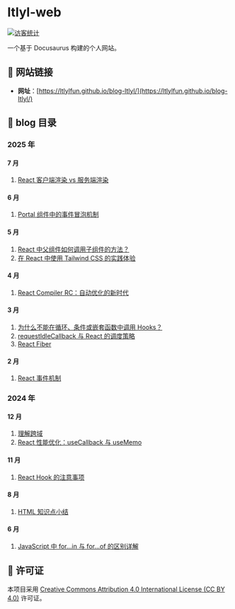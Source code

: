 # ltlyl-web

[![访客统计](https://count.getloli.com/get/@ltlyl-web?theme=rule34)](https://count.getloli.com/get/@ltlyl-web?theme=rule34)

一个基于 Docusaurus 构建的个人网站。

## 🔗 网站链接

- **网址**：[https://ltlylfun.github.io/blog-ltlyl/](https://ltlylfun.github.io/blog-ltlyl/)

## 📝 blog 目录

### 2025 年

#### 7 月

1. [React 客户端渲染 vs 服务端渲染](https://ltlylfun.github.io/blog-ltlyl/blog/react-csr-vs-ssr)

#### 6 月

1. [Portal 组件中的事件冒泡机制](https://ltlylfun.github.io/blog-ltlyl/blog/react-createportal)

#### 5 月

1. [React 中父组件如何调用子组件的方法？](https://ltlylfun.github.io/blog-ltlyl/blog/parent-call-child-methods-in-react)
2. [在 React 中使用 Tailwind CSS 的实践体验](https://ltlylfun.github.io/blog-ltlyl/blog/tailwind-experience)

#### 4 月

1. [React Compiler RC：自动优化的新时代](https://ltlylfun.github.io/blog-ltlyl/blog/react-compiler-rc)

#### 3 月

1. [为什么不能在循环、条件或嵌套函数中调用 Hooks？](https://ltlylfun.github.io/blog-ltlyl/blog/why-hooks-cannot-be-called-in-loops-conditions-nested-functions)
2. [requestIdleCallback 与 React 的调度策略](https://ltlylfun.github.io/blog-ltlyl/blog/request-idle-callback-react)
3. [React Fiber](https://ltlylfun.github.io/blog-ltlyl/blog/react-fiber)

#### 2 月

1. [React 事件机制](https://ltlylfun.github.io/blog-ltlyl/blog/react-event-system)

### 2024 年

#### 12 月

1. [理解跨域](https://ltlylfun.github.io/blog-ltlyl/blog/cors-guide)
2. [React 性能优化：useCallback 与 useMemo](https://ltlylfun.github.io/blog-ltlyl/blog/usecallback-usememo)

#### 11 月

1. [React Hook 的注意事项](https://ltlylfun.github.io/blog-ltlyl/blog/react-hook-tips)

#### 8 月

1. [HTML 知识点小结](https://ltlylfun.github.io/blog-ltlyl/blog/html-summary)

#### 6 月

1. [JavaScript 中 for...in 与 for...of 的区别详解](https://ltlylfun.github.io/blog-ltlyl/blog/for-in-vs-for-of)

## 📄 许可证

本项目采用 [Creative Commons Attribution 4.0 International License (CC BY 4.0)](http://creativecommons.org/licenses/by/4.0/) 许可证。

